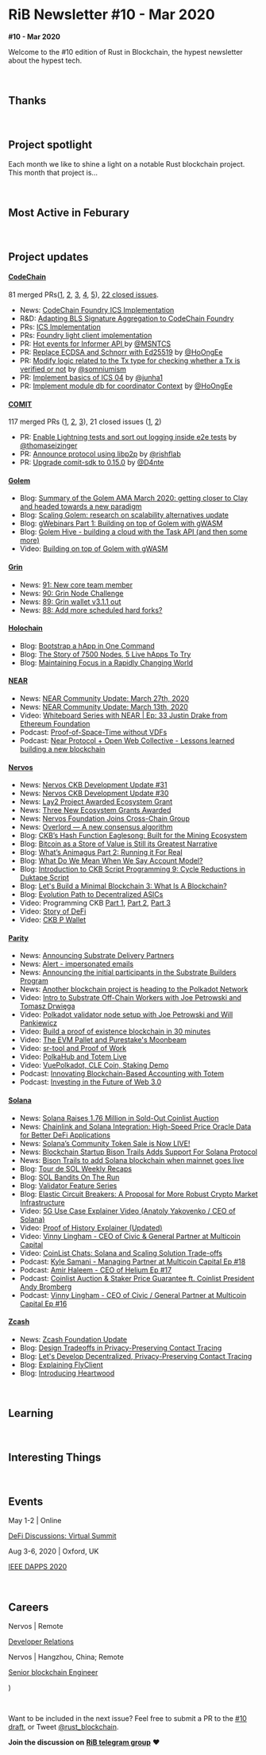 # RiB Newsletter #10 - Mar 2020

**#10 - Mar 2020**

Welcome to the #10 edition of Rust in Blockchain, the hypest newsletter about the hypest tech. <!--[Previous: #9](). -->



&nbsp;


## Thanks


&nbsp;


## Project spotlight

Each month we like to shine a light on a notable Rust blockchain project. This month that project is…

&nbsp;


## Most Active in Feburary

&nbsp;



## Project updates

#### [**CodeChain**](https://github.com/codeChain-io/)

81 merged PRs([1][codechain-mergedpr1], [2][codechain-mergedpr2], [3][codechain-mergedpr3], [4][codechain-mergedpr4], [5][codechain-mergedpr5]),
[22 closed issues](https://github.com/CodeChain-io/foundry/issues?utf8=%E2%9C%93&q=is%3Aissue+is%3Aclosed+closed%3A2020-03-01..2020-04-01).

[codechain-mergedpr1]: https://github.com/CodeChain-io/foundry/pulls?utf8=%E2%9C%93&q=is%3Apr+is%3Aclosed+merged%3A2020-03-01..2020-04-01
[codechain-mergedpr2]: https://github.com/CodeChain-io/foundry-rpc-js/pulls?utf8=%E2%9C%93&q=is%3Apr+is%3Aclosed+merged%3A2020-03-01..2020-04-01
[codechain-mergedpr3]: https://github.com/CodeChain-io/foundry-primitives-js/pulls?utf8=%E2%9C%93&q=is%3Apr+is%3Aclosed+merged%3A2020-03-01..2020-04-01
[codechain-mergedpr4]: https://github.com/CodeChain-io/foundry-keystore-js/pulls?utf8=%E2%9C%93&q=is%3Apr+is%3Aclosed+merged%3A2020-03-01..2020-04-01
[codechain-mergedpr5]: https://github.com/CodeChain-io/foundry-keystore-cli/pulls?utf8=%E2%9C%93&q=is%3Apr+is%3Aclosed+merged%3A2020-03-01..2020-04-01

- News: [CodeChain Foundry ICS Implementation](https://medium.com/codechain/foundry-ics-poc-proof-of-concept-implementation-c92a8b4757da)
- R&D: [Adapting BLS Signature Aggregation to CodeChain Foundry](https://medium.com/codechain/adapting-bls-signature-aggregation-to-codechain-foundry-7767d6656e5b)
- PRs: [ICS Implementation](https://github.com/CodeChain-io/foundry/pulls?q=is%3Apr+label%3Aics+is%3Aclosed)
- PRs: [Foundry light client implementation](https://github.com/CodeChain-io/foundry/issues?q=is%3Aissue+is%3Aclosed+label%3Alight-client)
- PR: [Hot events for Informer API ](https://github.com/CodeChain-io/foundry/pull/219) by [@MSNTCS](https://github.com/MSNTCS)
- PR: [Replace ECDSA and Schnorr with Ed25519](https://github.com/CodeChain-io/foundry/pull/154) by [@HoOngEe](https://github.com/HoOngEe)
- PR: [Modify logic related to the Tx type for checking whether a Tx is verified or not](https://github.com/CodeChain-io/foundry/pull/257) by [@somniumism](https://github.com/somniumism)
- PR: [Implement basics of ICS 04](https://github.com/CodeChain-io/foundry/pull/210) by [@junha1](https://github.com/junha1)
- PR: [Implement module db for coordinator Context](https://github.com/CodeChain-io/foundry/pull/241) by [@HoOngEe](https://github.com/HoOngEe)

#### [**COMIT**](https://comit.network/)

117 merged PRs ([1][comit-merged-prs-1], [2][comit-merged-prs-2], [3][comit-merged-prs-3]), 21 closed issues ([1][comit-closed_issues-1], [2][comit-closed_issues-2])

[comit-merged-prs-1]: https://github.com/comit-network/comit-rs/pulls?q=is%3Apr+is%3Aclosed+merged%3A2020-02-28..2020-03-29
[comit-merged-prs-2]: https://github.com/comit-network/create-comit-app/pulls?q=is%3Apr+is%3Aclosed+merged%3A2020-02-28..2020-03-29
[comit-merged-prs-3]: https://github.com/comit-network/RFCs/pulls?q=is%3Apr+is%3Aclosed+merged%3A2020-02-28..2020-03-29
[comit-closed_issues-1]: https://github.com/comit-network/comit-rs/issues?q=is%3Aissue+is%3Aclosed+closed%3A2020-02-28..2020-03-29
[comit-closed_issues-2]: https://github.com/comit-network/create-comit-app/issues?q=is%3Aissue+is%3Aclosed+closed%3A2020-02-28..2020-03-29

- PR: [Enable Lightning tests and sort out logging inside e2e tests](https://github.com/comit-network/comit-rs/pull/2244) by [@thomaseizinger](https://github.com/thomaseizinger)
- PR: [Announce protocol using libp2p](https://github.com/comit-network/comit-rs/pull/2283) by [@rishflab](https://github.com/rishflab)
- PR: [Upgrade comit-sdk to 0.15.0](https://github.com/comit-network/comit-rs/pull/2305) by [@D4nte](https://github.com/D4nte)

#### [**Golem**](https://golem.network/)


- Blog: [Summary of the Golem AMA March 2020: getting closer to Clay and headed towards a new paradigm](https://blog.golemproject.net/summary-of-the-golem-ama-march-2020-getting-closer-to-clay-and-headed-towards-a-new-paradigm/)
- Blog: [Scaling Golem: research on scalability alternatives update](https://blog.golemproject.net/scaling-golem-research-on-scalability-alternatives-update/)
- Blog: [gWebinars Part 1: Building on top of Golem with gWASM](https://blog.golemproject.net/gwebinars-part-1-building-on-top-of-golem-with-gwasm/)
- Blog: [Golem Hive - building a cloud with the Task API (and then some more)](https://blog.golemproject.net/golem-hive/)
- Video: [Building on top of Golem with gWASM](https://www.youtube.com/watch?v=tBbJYs4zlGY)


#### [**Grin**](https://github.com/mimblewimble/grin)

- News: [91: New core team member](https://grinnews.substack.com/p/91-new-core-team-member-)
- News: [90: Grin Node Challenge](https://grinnews.substack.com/p/90-grin-node-challenge-)
- News: [89: Grin wallet v3.1.1 out](https://grinnews.substack.com/p/89-grin-wallet-v311-out-)
- News: [88: Add more scheduled hard forks?](https://grinnews.substack.com/p/88-add-more-scheduled-hard-forks)

#### [**Holochain**](https://github.com/holochain/)

- Blog: [Bootstrap a hApp in One Command](https://medium.com/holochain/bootstrap-a-happ-in-one-command-654ee2c417df)
- Blog: [The Story of 7500 Nodes, 5 Live hApps To Try](https://medium.com/holochain/the-story-of-7500-nodes-5-live-happs-to-try-c36f0f075e37)
- Blog: [Maintaining Focus in a Rapidly Changing World](https://medium.com/h-o-l-o/maintaining-focus-in-a-rapidly-changing-world-e52b609f190d)


#### [**NEAR**](https://github.com/nearprotocol/nearcore)

- News: [NEAR Community Update: March 27th, 2020](https://nearprotocol.com/blog/near-community-update-march-27th-2020/)
- News: [NEAR Community Update: March 13th, 2020](https://nearprotocol.com/blog/near-community-update-march-13th-2020/)
- Video: [Whiteboard Series with NEAR | Ep: 33 Justin Drake from Ethereum Foundation](https://www.youtube.com/watch?v=8xpOUqdoyp0)
- Podcast: [Proof-of-Space-Time without VDFs](https://commonwealth.im/near/proposal/discussion/367-proofofspacetime-without-vdfs)
- Podcast: [Near Protocol + Open Web Collective - Lessons learned building a new blockchain](https://podcasts.apple.com/us/podcast/near-protocol-open-web-collective-lessons-learned-building/id1497307664?i=1000468017907)

#### [**Nervos**](https://github.com/nervosnetwork)

- News: [Nervos CKB Development Update #31](https://medium.com/nervosnetwork/nervos-ckb-development-update-31-7b253fdb464)
- News: [Nervos CKB Development Update #30](https://medium.com/nervosnetwork/nervos-ckb-development-update-30-e05a4ddb6ab1)
- News: [Lay2 Project Awarded Ecosystem Grant](https://medium.com/nervosnetwork/ecosystem-grants-lay2-project-awarded-6th-nervos-grant-c2ee081e3c5b)
- News: [Three New Ecosystem Grants Awarded](https://medium.com/nervosnetwork/three-new-ecosystem-grants-awarded-892b97e8bc06)
- News: [Nervos Foundation Joins Cross-Chain Group](https://medium.com/nervosnetwork/nervos-foundation-joins-cross-chain-group-ac2e6e6af9d9)
- News: [Overlord — A new consensus algorithm](https://medium.com/nervosnetwork/overlord-a-new-consensus-algorithm-3cc51690d269)
- Blog: [CKB’s Hash Function Eaglesong: Built for the Mining Ecosystem](https://medium.com/nervosnetwork/ckbs-hash-function-eaglesong-built-for-the-mining-ecosystem-c7457a52a163)
- Blog: [Bitcoin as a Store of Value is Still its Greatest Narrative](https://medium.com/nervosnetwork/bitcoin-is-still-a-store-of-value-despite-the-fact-that-everybody-has-abandoned-its-greatest-971a845ed6ae)
- Blog: [What’s Animagus Part 2: Running it For Real](https://medium.com/nervosnetwork/whats-animagus-part-2-running-it-for-real-17a48608389d)
- Blog: [What Do We Mean When We Say Account Model?](https://xuejie.space/2020_03_20_what_do_we_mean_when_we_say_account_model/)
- Blog: [Introduction to CKB Script Programming 9: Cycle Reductions in Duktape Script](https://xuejie.space/2020_03_19_cycle_reduction_in_duktape/)
- Blog: [Let's Build a Minimal Blockchain 3: What Is A Blockchain?](https://xuejie.space/2020_03_16_lets_build_a_minimal_blockchain_what_is_a_blockchain/)
- Blog: [Evolution Path to Decentralized ASICs](https://chinarelaynode.substack.com/p/evolution-path-to-decentralized-asics)
- Video: Programming CKB [Part 1](https://www.youtube.com/watch?v=HyYXzEIdF90), [Part 2](https://www.youtube.com/watch?v=Co-rzOhwuHs), [Part 3](https://www.youtube.com/watch?v=13w6Wvu9ff0)
- Video: [Story of DeFi](https://www.youtube.com/watch?v=Uh1uGDWLyiw)
- Video: [CKB P Wallet](https://www.youtube.com/watch?v=Bh7GpFerpJw)


#### [**Parity** ](https://github.com/paritytech)


- News: [Announcing Substrate Delivery Partners](https://www.parity.io/announcing-substrate-delivery-partners/)
- News: [Alert - impersonated emails](https://www.parity.io/06-03-2020-alert-impersonated-emails/)
- News: [Announcing the initial participants in the Substrate Builders Program](https://www.parity.io/announcing-the-initial-participants-in-the-substrate-builders-program/)
- News: [Another blockchain project is heading to the Polkadot Network](https://www.coindesk.com/iot-app-nodle-moves-from-stellar-blockchain-to-polkadot)
- Video: [Intro to Substrate Off-Chain Workers with Joe Petrowski and Tomasz Drwięga](https://www.youtube.com/watch?v=rwzvRi1JkWU)
- Video: [Polkadot validator node setup with Joe Petrowski and Will Pankiewicz](https://www.youtube.com/watch?v=ejgPSwdLj5o)
- Video: [Build a proof of existence blockchain in 30 minutes](https://www.youtube.com/watch?v=FBPKgkC9RCo)
- Video: [The EVM Pallet and Purestake's Moonbeam](https://www.youtube.com/watch?v=lXw6GTNh73Y)
- Video: [sr-tool and Proof of Work](https://www.youtube.com/watch?v=Z-ZH7wKW094)
- Video: [PolkaHub and Totem Live](https://www.youtube.com/watch?v=D5oeAwuqGDQ)
- Video: [VuePolkadot, CLE Coin, Staking Demo](https://www.youtube.com/watch?v=eAXbcgWSzqc)
- Podcast: [Innovating Blockchain-Based Accounting with Totem](https://relaychain.fm/16-innovating-blockchain-based-accounting-with-totem)
- Podcast: [Investing in the Future of Web 3.0](https://relaychain.fm/17-investing-in-the-future-of-web3)



#### [**Solana**](https://github.com/solana-labs/solana)


- News: [Solana Raises 1.76 Million in Sold-Out Coinlist Auction](https://medium.com/solana-labs/solana-raises-1-76-million-in-sold-out-coinlist-auction-92f71c6fec7d)
- News: [Chainlink and Solana Integration: High-Speed Price Oracle Data for Better DeFi Applications](https://medium.com/solana-labs/chainlink-and-solana-integration-high-quality-price-oracle-data-cd9fa41f6ecb)
- News: [Solana’s Community Token Sale is Now LIVE!](https://medium.com/solana-labs/solanas-community-token-sale-is-now-live-2c724f9df447)
- News: [Blockchain Startup Bison Trails Adds Support For Solana Protocol](https://blocktribune.com/blockchain-startup-bison-trails-adds-support-for-solana-protocol/)
- News: [Bison Trails to add Solana blockchain when mainnet goes live](https://decrypt.co/23598/bison-trails-add-solana-blockchain-mainnet-goes-live)
- Blog: [Tour de SOL Weekly Recaps](https://medium.com/solana-labs/tour-de-sol-weekly-recaps-a8ce2e91e1d)
- Blog: [SOL Bandits On The Run](https://medium.com/solana-labs/sol-bandits-on-the-run-696e044d20ed)
- Blog: [Validator Feature Series](https://medium.com/solana-labs/validator-feature-series-6f1c479d70b3)
- Blog: [Elastic Circuit Breakers: A Proposal for More Robust Crypto Market Infrastructure](https://medium.com/solana-labs/elastic-circuit-breakers-9229097e6acf)
- Video: [5G Use Case Explainer Video (Anatoly Yakovenko / CEO of Solana)](https://www.youtube.com/watch?v=-7c7HeMyVVM)
- Video: [Proof of History Explainer (Updated)](https://www.youtube.com/watch?v=TNJoRvshJn0)
- Video: [Vinny Lingham - CEO of Civic & General Partner at Multicoin Capital](https://www.youtube.com/watch?v=5gy8bWPB0JE)
- Video: [CoinList Chats: Solana and Scaling Solution Trade-offs](https://www.youtube.com/watch?v=EJv4TlMBUJc)
- Podcast: [Kyle Samani - Managing Partner at Multicoin Capital Ep #18](https://podcasts.apple.com/us/podcast/kyle-samani-managing-partner-at-multicoin-capital-ep-18/id1476353378?i=1000469672403)
- Podcast: [Amir Haleem - CEO of Helium Ep #17](https://podcasts.apple.com/us/podcast/amir-haleem-ceo-of-helium-ep-17/id1476353378?i=1000468823066)
- Podcast: [Coinlist Auction & Staker Price Guarantee ft. Coinlist President Andy Bromberg](https://podcasts.apple.com/us/podcast/coinlist-auction-staker-price-guarantee-ft-coinlist/id1476353378?i=1000468695817)
- Podcast: [Vinny Lingham - CEO of Civic / General Partner at Multicoin Capital Ep #16](https://podcasts.apple.com/us/podcast/vinny-lingham-ceo-civic-general-partner-at-multicoin/id1476353378?i=1000467276111)


#### [**Zcash**](https://z.cash/)


- News: [Zcash Foundation Update](https://news.zfnd.org/archive/zcash-foundation-update-march-2020/)
- Blog: [Design Tradeoffs in Privacy-Preserving Contact Tracing](https://www.zfnd.org/blog/design-tradeoffs-in-private-contact-tracing/)
- Blog: [Let's Develop Decentralized, Privacy-Preserving Contact Tracing](https://www.zfnd.org/blog/decentralized-contact-tracing/)
- Blog: [Explaining FlyClient](https://electriccoin.co/blog/explaining-flyclient/)
- Blog: [Introducing Heartwood](https://electriccoin.co/blog/introducing-heartwood/)

&nbsp;

## Learning



&nbsp;

## Interesting Things


&nbsp;

## Events

May 1-2 | Online

[DeFi Discussions: Virtual Summit](https://defi-discussions.dystopialabs.com/)

Aug 3-6, 2020 | Oxford, UK

[IEEE DAPPS 2020](https://ieeedapps.net/)

&nbsp;

## Careers



Nervos | Remote

[Developer Relations](https://angel.co/company/nervos-1/jobs/710826-developer-relations)

Nervos | Hangzhou, China; Remote

[Senior blockchain Engineer](https://angel.co/company/nervos-1/jobs/589230-senior-blockchain-engineer)

)



&nbsp;

Want to be included in the next issue? Feel free to submit a PR to the [#10 draft](), or Tweet [@rust_blockchain](https://twitter.com/rust_blockchain).

**Join the discussion on** [**RiB telegram group**](https://t.me/rustinblockchain) **❤️**
